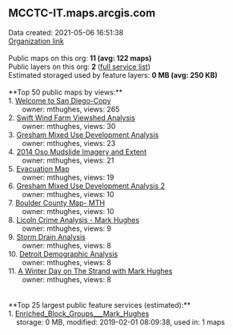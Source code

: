 <h2>MCCTC-IT.maps.arcgis.com</h2> Data created: 2021-05-06 16:51:38 <br /><a target='new' href='https://MCCTC-IT.maps.arcgis.com'>Organization link</a><br /><br />Public maps on this org: <b>11 (avg: 122 maps)</b><br />Public layers on this org: <b>2 </b>(<a target='new' href='https://services.arcgis.com/Gw594JZqMStaCGDA/ArcGIS/rest/services'>full service list</a>)<br />Estimated storaged used by feature layers: <b>0 MB (avg: 250 KB)</b><br /><br />**Top 50 public maps by views:**<br />  1. <a target='new' href='https://www.arcgis.com/home/item.html?id=de7064f65de4472fb006f6f3b0671da0'>Welcome to San Diego-Copy</a> <br />  &nbsp;&nbsp;&nbsp;&nbsp; &nbsp;&nbsp;owner: mthughes, views: 265<br />  2. <a target='new' href='https://www.arcgis.com/home/item.html?id=fa2f9692e58c4d31a327268abfa94751'>Swift Wind Farm Viewshed Analysis</a> <br />  &nbsp;&nbsp;&nbsp;&nbsp; &nbsp;&nbsp;owner: mthughes, views: 30<br />  3. <a target='new' href='https://www.arcgis.com/home/item.html?id=933fbaff6cf24df49c7caec5bde7e44a'>Gresham Mixed Use Development Analysis</a> <br />  &nbsp;&nbsp;&nbsp;&nbsp; &nbsp;&nbsp;owner: mthughes, views: 23<br />  4. <a target='new' href='https://www.arcgis.com/home/item.html?id=090eaedb6c4246eda16eb3782a03e29d'>2014 Oso Mudslide Imagery and Extent</a> <br />  &nbsp;&nbsp;&nbsp;&nbsp; &nbsp;&nbsp;owner: mthughes, views: 21<br />  5. <a target='new' href='https://www.arcgis.com/home/item.html?id=57bde50173aa4f0282ddad609426161f'>Evacuation Map</a> <br />  &nbsp;&nbsp;&nbsp;&nbsp; &nbsp;&nbsp;owner: mthughes, views: 19<br />  6. <a target='new' href='https://www.arcgis.com/home/item.html?id=50e3f6c0f3a64ac5868aa0b4f3b754c8'>Gresham Mixed Use Development Analysis 2</a> <br />  &nbsp;&nbsp;&nbsp;&nbsp; &nbsp;&nbsp;owner: mthughes, views: 10<br />  7. <a target='new' href='https://www.arcgis.com/home/item.html?id=0b703f897140489cb25aee8f462e466c'>Boulder County Map- MTH</a> <br />  &nbsp;&nbsp;&nbsp;&nbsp; &nbsp;&nbsp;owner: mthughes, views: 10<br />  8. <a target='new' href='https://www.arcgis.com/home/item.html?id=7dc79aba3053446596278544f1551d56'>Licoln Crime Analysis - Mark Hughes</a> <br />  &nbsp;&nbsp;&nbsp;&nbsp; &nbsp;&nbsp;owner: mthughes, views: 9<br />  9. <a target='new' href='https://www.arcgis.com/home/item.html?id=e0d89af9789c4841913717abab61cbb5'>Storm Drain Analysis</a> <br />  &nbsp;&nbsp;&nbsp;&nbsp; &nbsp;&nbsp;owner: mthughes, views: 8<br />  10. <a target='new' href='https://www.arcgis.com/home/item.html?id=504367311990467da275020820d13d06'>Detroit Demographic Analysis</a> <br />  &nbsp;&nbsp;&nbsp;&nbsp; &nbsp;&nbsp;owner: mthughes, views: 8<br />  11. <a target='new' href='https://www.arcgis.com/home/item.html?id=3c5d5c7f73db4e79a12f249b64f4ca43'>A Winter Day on The Strand with Mark Hughes
</a> <br />  &nbsp;&nbsp;&nbsp;&nbsp; &nbsp;&nbsp;owner: mthughes, views: 8<br /><br /><br />**Top 25 largest public feature services (estimated):**<br /> 1. <a target='new' href='https://www.arcgis.com/home/item.html?id=d79dd08442424e19b6931de776d6a871'>Enriched_Block_Groups___Mark_Hughes</a><br /> &nbsp;&nbsp;&nbsp;&nbsp;storage: 0 MB, modified: 2019-02-01 08:09:38,  used in: 1 maps<br />